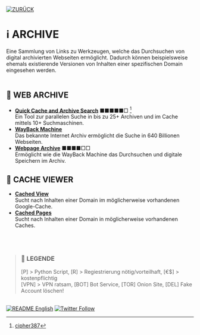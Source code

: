 <div align="left">
  <a href="https://github.com/ot2i7ba/OSINT/blob/main/de/"><img alt="ZURÜCK" src="https://img.shields.io/badge/ZURÜCK-lightgrey.svg?style=for-the-badge"></a>
</div>

# ℹ️ ARCHIVE
Eine Sammlung von Links zu Werkzeugen, welche das Durchsuchen von digital archivierten Webseiten ermöglicht. Dadurch können beispielsweise ehemals existierende Versionen von Inhalten einer spezifischen Domain eingesehen werden.<br/><br/>

## 📑 WEB ARCHIVE
- **[Quick Cache and Archive Search](https://cipher387.github.io/quickcacheandarchivesearch/)** ■■■■■□ [^1] <br/>
Ein Tool zur parallelen Suche in bis zu 25+ Archiven und im Cache mittels 10+ Suchmaschinen.
- **[WayBack Machine](https://archive.org/web/ "WayBack Maschine")**<br/>
Das bekannte Internet Archiv ermöglicht die Suche in 640 Billionen Webseiten.
- **[Webpage Archive](https://archive.fo/ "Webpage Archive")** ■■■■□□<br/>
Ermöglicht wie die WayBack Machine das Durchsuchen und digitale Speichern im Archiv.

## 📑 CACHE VIEWER
- **[Cached View](http://cachedview.com/ "Cached View")**<br/>
Sucht nach Inhalten einer Domain im möglicherweise vorhandenen Google-Cache.
- **[Cached Pages](http://www.cachedpages.com/ "Cached Pages")**<br/>
Sucht nach Inhalten einer Domain in möglicherweise vorhandenen Caches.

<br/><br/>
>### 📌 LEGENDE
>[P] > Python Script, [R] > Regiestrierung nötig/vorteilhaft, [€$] > kostenpflichtig<br/>[VPN] > VPN ratsam, [BOT] Bot Service, [TOR] Onion Site, [DEL] Fake Account löschen!

<br/>
<div align="left">
  <a href="https://github.com/ot2i7ba/OSINT/blob/main/en/README.md"><img alt="README English" src="https://img.shields.io/badge/README-English-lightgrey.svg?style=for-the-badge"></a>
  <a href="https://twitter.com/intent/follow?screen_name=ot2i7ba"><img alt="Twitter Follow" src="https://img.shields.io/twitter/follow/ot2i7ba?logo=twitter&logoColor=white&style=for-the-badge"></a>
</div>

[^1]: [cipher387](https://github.com/cipher387 "cipher387")
